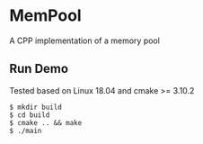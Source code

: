 # MemPool
A CPP implementation of a memory pool

## Run Demo
Tested based on Linux 18.04 and cmake >= 3.10.2
```
$ mkdir build
$ cd build
$ cmake .. && make
$ ./main
```
